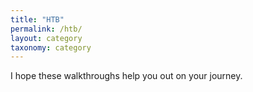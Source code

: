 ```yaml
---
title: "HTB"
permalink: /htb/
layout: category
taxonomy: category          
---
```



I hope these walkthroughs help you out on your journey. 
